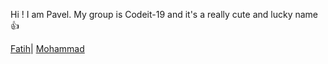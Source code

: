 Hi ! I am Pavel. My group is Codeit-19 and it's a really cute and lucky name :+1:



[Fatih](fatih.md)| [Mohammad](mohammad.md)
